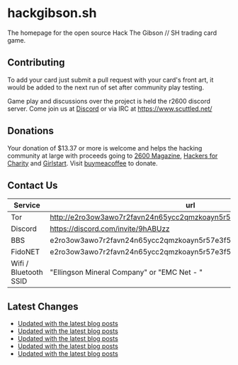 # hackgibson.sh
The homepage for the open source Hack The Gibson // SH trading card game.


## Contributing

To add your card just submit a pull request with your card's front art, it would be added to the next run of set after community play testing.

Game play and discussions over the project is held the r2600 discord server. Come join us at [Discord](https://discord.com/invite/9hABUzz) or via IRC at https://www.scuttled.net/


## Donations

Your donation of $13.37 or more is welcome and helps the hacking community at large with proceeds going to [2600 Magazine](https://2600.com/), [Hackers for Charity](https://hackersforcharity.org) and [Girlstart](https://girlstart.org).  Visit [buymeacoffee](https://www.buymeacoffee.com/hackgibson.sh) to donate.


## Contact Us

Service | url
-|-
Tor | http://e2ro3ow3awo7r2favn24n65ycc2qmzkoayn5r57e3f56nvjwdcgg32ad.onion
Discord | https://discord.com/invite/9hABUzz
BBS | e2ro3ow3awo7r2favn24n65ycc2qmzkoayn5r57e3f56nvjwdcgg32ad.onion:23
FidoNET | e2ro3ow3awo7r2favn24n65ycc2qmzkoayn5r57e3f56nvjwdcgg32ad.onion:24554
Wifi / Bluetooth SSID | "Ellingson Mineral Company" or "EMC Net - <fidonet address>"

## Latest Changes
<!-- BLOG-POST-LIST:START -->
- [Updated with the latest blog posts](https://github.com/DFW2600/hackgibson.sh/commit/c37e6bcf9cc2a9b2863537c0acf9226f6f1db489)
- [Updated with the latest blog posts](https://github.com/DFW2600/hackgibson.sh/commit/3e022ccae8f878fc96b494ce44987fe5ee429d2c)
- [Updated with the latest blog posts](https://github.com/DFW2600/hackgibson.sh/commit/f5267204db74bb1af39df9eee9d98be7dae94e95)
- [Updated with the latest blog posts](https://github.com/DFW2600/hackgibson.sh/commit/cf49e6a0e8ee7c2de65da018bc56b21623a0a7ef)
- [Updated with the latest blog posts](https://github.com/DFW2600/hackgibson.sh/commit/d1e645f0719a1cde4a7a41cec3e966a0a9f330f2)
<!-- BLOG-POST-LIST:END -->
